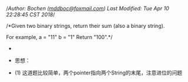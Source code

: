 /*Author: Bochen (mddboc@foxmail.com)
Last Modified: Tue Apr 10 22:28:45 CST 2018*/

/*Given two binary strings, return their sum (also a binary string).

  For example,
   a = "11"
   b = "1"
  Return "100".*/


 
* 
* 思想：

* (1) 这道题比较简单，两个pointer指向两个String的末尾，注意进位的问题
